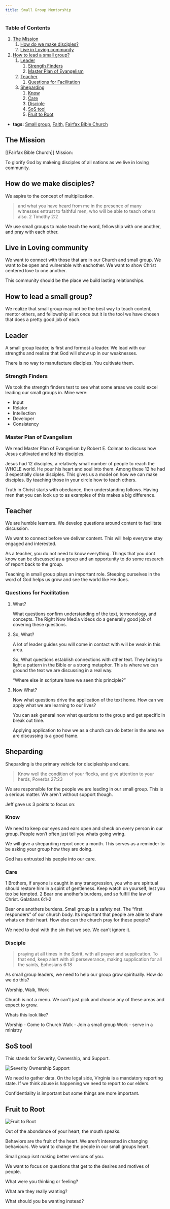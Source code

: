 ```yaml
---
title: Small Group Mentorship
---
```



### Table of Contents

1.  [The Mission](/small-group-mentorship#orge34713f)
    1.  [How do we make disciples?](/small-group-mentorship#orgab94a79)
    2.  [Live in Loving community](/small-group-mentorship#orgbb882cd)
2.  [How to lead a small group?](/small-group-mentorship#orge22a802)
    1.  [Leader](/small-group-mentorship#org2753cc2)
        1.  [Strength Finders](/small-group-mentorship#orge481b8f)
        2.  [Master Plan of Evangelism](/small-group-mentorship#org5222ba6)
    2.  [Teacher](/small-group-mentorship#orgd7ffa6a)
        1.  [Questions for Facilitation](/small-group-mentorship#org080a89b)
    3.  [Sheparding](/small-group-mentorship#orgef171b4)
        1.  [Know](/small-group-mentorship#org0ddc371)
        2.  [Care](/small-group-mentorship#org6cc87ba)
        3.  [Disciple](/small-group-mentorship#orgbf4134b)
        4.  [SoS tool](/small-group-mentorship#orgb715247)
        5.  [Fruit to Root](/small-group-mentorship#org620a8f6)

-   **tags:** [Small group](20200426212938-small_group.md), [Faith](20200426171952-faith.md), [Fairfax Bible Church](fairfax_bible_church_org.md)


<a id="orge34713f"></a>

## The Mission

[[Fairfax Bible Church]] Mission:

To glorify God by makeing disciples of all nations as we live in loving community.


<a id="orgab94a79"></a>

## How do we make disciples?

We aspire to the concept of multiplication.

> and what you have heard from me in the presence of many witnesses entrust to faithful men, who will be able to teach others also.
> 2 Timothy 2:2

We use small groups to make teach the word, fellowship with one another, and pray with each other.


<a id="orgbb882cd"></a>

## Live in Loving community

We want to connect with those that are in our Church and small group. We want to be open and vulnerable with eachother. We want to show Christ centered love to one another.

This community should be the place we build lasting relationships.


<a id="orge22a802"></a>

## How to lead a small group?

We realize that small group may not be the best way to teach content, mentor others, and fellowship all at once but it is the tool we have chosen that does a pretty good job of each.


<a id="org2753cc2"></a>

## Leader

A small group leader, is first and formost a leader. We lead with our strengths and realize that God will show up in our weaknesses.

There is no way to manufacture disciples. You cultivate them.


<a id="orge481b8f"></a>

### Strength Finders

We took the strength finders test to see what some areas we could excel leading our small groups in. Mine were:

-   Input
-   Relator
-   Intellection
-   Developer
-   Consistency


<a id="org5222ba6"></a>

### Master Plan of Evangelism

We read Master Plan of Evangelism by Robert E. Colman to discuss how Jesus cultivated and led his disciples.

Jesus had 12 disciples, a relatively small number of people to reach the WHOLE world. He pour his heart and soul into them. Among these 12 he had 3 espectially close disciples. This gives us a model on how we can make disciples. By teaching those in your circle how to teach others.

Truth in Christ starts with obediance, then understanding follows. Having men that you can look up to as examples of this makes a big difference.


<a id="orgd7ffa6a"></a>

## Teacher

We are humble learners. We develop questions around content to facilitate discussion.

We want to connect before we deliver content. This will help everyone stay engaged and interested.

As a teacher, you do not need to know everything. Things that you dont know can be discussed as a group and an opportunity to do some research of report back to the group.

Teaching in small group plays an important role. Steeping ourselves in the word of God helps us grow and see the world like He does.


<a id="org080a89b"></a>

### Questions for Facilitation

1.  What?

    What questions confirm understanding of the text, termonology, and concepts. The Right Now Media videos do a generally good job of covering these questions.

2.  So, What?

    A lot of leader guides you will come in contact with will be weak in this area.
    
    So, What questions establish connections with other text. They bring to light a pattern in the Bible or a strong metaphor. This is where we can ground the text we are discussing in a real way.
    
    &ldquo;Where else in scripture have we seen this principle?&rdquo;

3.  Now What?

    Now what questions drive the application of the text home. How can we apply what we are learning to our lives?
    
    You can ask general now what questions to the group and get specific in break out time.
    
    Applying application to how we as a church can do better in the area we are discussing is a good frame.


<a id="orgef171b4"></a>

## Sheparding

Sheparding is the primary vehicle for discipleship and care.

> Know well the condition of your flocks,
> and give attention to your herds,
> Poverbs 27:23

We are responsible for the people we are leading in our small group. This is a serious matter. We aren&rsquo;t without support though.

Jeff gave us 3 points to focus on:


<a id="org0ddc371"></a>

### Know

We need to keep our eyes and ears open and check on every person in our group. People won&rsquo;t often just tell you whats going wring.

We will give a sheparding report once a month. This serves as a reminder to be asking your group how they are doing.

God has entrusted his people into our care.


<a id="org6cc87ba"></a>

### Care

1 Brothers, if anyone is caught in any transgression, you who are spiritual should restore him in a spirit of gentleness. Keep watch on yourself, lest you too be tempted. 2 Bear one another&rsquo;s burdens, and so fulfill the law of Christ.
Galatians 6:1-2

Bear one anothers burdens. Small group is a safety net. The &ldquo;first responders&rdquo; of our church body. Its important that people are able to share whats on their heart. How else can the church pray for these people?

We need to deal with the sin that we see. We can&rsquo;t ignore it.


<a id="orgbf4134b"></a>

### Disciple

> praying at all times in the Spirit, with all prayer and supplication. To that end, keep alert with all perseverance, making supplication for all the saints,
> Ephesians 6:18

As small group leaders, we need to help our group grow spiritually. How do we do this?

Worship, Walk, Work

Church is not a menu. We can&rsquo;t just pick and choose any of these areas and expect to grow.

Whats this look like?

Worship - Come to Church
Walk - Join a small group
Work - serve in a ministry


<a id="orgb715247"></a>

## SoS tool

This stands for Severity, Ownership, and Support.

![Severity Ownership Support](https://firebasestorage.googleapis.com/v0/b/firescript-577a2.appspot.com/o/imgs%2Fapp%2Fians-big-roam%2FOZZAuTBLC1?alt=media&token=e78e94fb-e0e7-4bdd-995c-fe322c2837ec)

We need to gather data. On the legal side, Virginia is a mandatory reporting state. If we think abuse is happening we need to report to our elders.

Confidentiality is important but some things are more important.


<a id="org620a8f6"></a>

## Fruit to Root

![Fruit to Root](https://firebasestorage.googleapis.com/v0/b/firescript-577a2.appspot.com/o/imgs%2Fapp%2Fians-big-roam%2FksbujUFRvC?alt=media&token=f86927f4-b358-4413-8489-59645679d8cf)

Out of the abondance of your heart, the mouth speaks.

Behaviors are the fruit of the heart. We aren&rsquo;t interested in changing behaviours. We want to change the people in our small groups heart.

Small group isnt making better versions of you.

We want to focus on questions that get to the desires and motives of people.

What were you thinking or feeling?

What are they really wanting?

What should you be wanting instead?


